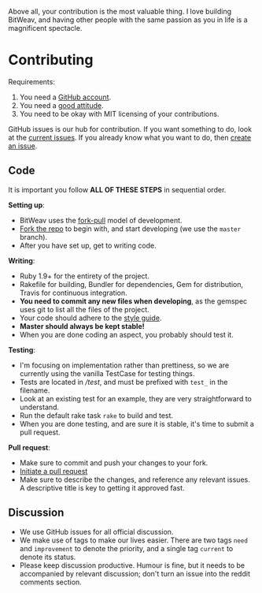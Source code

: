 Above all, your contribution is the most valuable thing. I love building BitWeav, and having other people with the same passion as you in life is a magnificent spectacle. 

# Contributing
Requirements:
 1. You need a [GitHub account](https://github.com/).
 2. You need a [good attitude](https://github.com/styleguide/words).
 3. You need to be okay with MIT licensing of your contributions.

GitHub issues is our hub for contribution. If you want something to do, look at the [current issues](https://github.com/bitweav/bitweavd/issues?labels=current&page=1&state=open). If you already know what you want to do, then [create an issue](https://github.com/bitweav/bitweavd/issues/new).

## Code
It is important you follow **ALL OF THESE STEPS** in sequential order.

**Setting up**:
 - BitWeav uses the [fork-pull](https://help.github.com/articles/using-pull-requests#fork--pull) model of development.
 - [Fork the repo](https://help.github.com/articles/fork-a-repo) to begin with, and start developing (we use the `master` branch).
 - After you have set up, get to writing code.

**Writing**: 
 - Ruby 1.9+ for the entirety of the project. 
 - Rakefile for building, Bundler for dependencies, Gem for distribution, Travis for continuous integration. 
 - **You need to commit any new files when developing**, as the gemspec uses git to list all the files of the project.
 - Your code should adhere to the [style guide](https://github.com/styleguide/ruby). 
 - **Master should always be kept stable!**
 - When you are done coding an aspect, you probably should test it.

**Testing**:
 - I'm focusing on implementation rather than prettiness, so we are currently using the vanilla TestCase for testing things.
 - Tests are located in */test*, and must be prefixed with `test_` in the filename. 
 - Look at an existing test for an example, they are very straightforward to understand.
 - Run the default rake task `rake` to build and test.
 - When you are done testing, and are sure it is stable, it's time to submit a pull request.
 
**Pull request**:
 - Make sure to commit and push your changes to your fork.
 - [Initiate a pull request](https://help.github.com/articles/using-pull-requests#initiating-the-pull-request)
 - Make sure to describe the changes, and reference any relevant issues. A descriptive title is key to getting it approved fast.

## Discussion
 - We use GitHub issues for all official discussion.
 - We make use of tags to make our lives easier. There are two tags `need` and `improvement` to denote the priority, and a single tag `current` to denote its status.
 - Please keep discussion productive. Humour is fine, but it needs to be accompanied by relevant discussion; don't turn an issue into the reddit comments section.
